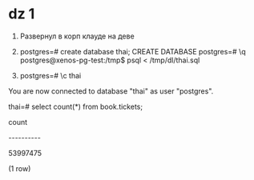 # dz 1
1. Развернул в корп клауде на деве

2. postgres=# create database thai;
CREATE DATABASE
postgres=#
\q
postgres@xenos-pg-test:/tmp$ psql < /tmp/dl/thai.sql 

3. postgres=# \\c thai 

You are now connected to database "thai" as user "postgres".

thai=# select count(\*) from book.tickets;

  count   

\----------

 53997475

(1 row)
